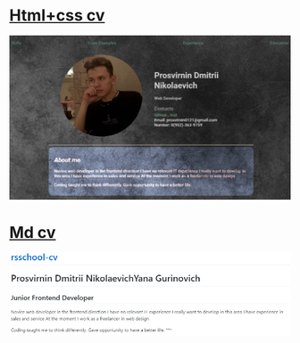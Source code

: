 # <a href="https://17clouds.github.io/rsschool-cv/"> Html+css cv </a>
<img src="https://github.com/17clouds/rsschool-cv/blob/05ae52f12b90a0c5371670d1a318ca0c50c3ceba/readme_img/2.png" width="710">

# <a href="https://17clouds.github.io/rsschool-cv/cv"> Md cv </a>
<img src="https://github.com/17clouds/rsschool-cv/blob/05ae52f12b90a0c5371670d1a318ca0c50c3ceba/readme_img/1.png" width="710"> 
